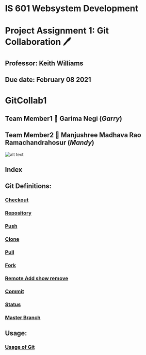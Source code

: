 # IS 601 Websystem Development #
# Project Assignment 1: Git Collaboration :pen:
## Professor: Keith Williams 
## Due date: February 08 2021
# GitCollab1
## Team Member1 :handshake: Garima Negi (*Garry*) 
## Team Member2 :handshake: Manjushree Madhava Rao Ramachandrahosur (*Mandy*)
![alt text](https://www.coderomeos.org/storage/uploads/images/posts/how-to-use-github-simple-github-tutorial-for-beginners-5d75f561e98d4.png)
## Index ##

## Git Definitions:

### [Checkout](https://github.com/gn32/GitCollab1/blob/main/Documents/Checkout.docx)

### [Repository](https://github.com/gn32/GitCollab1/blob/main/Documents/Repository.docx)

### [Push](https://github.com/gn32/GitCollab1/blob/main/Documents/Push.docx)

### [Clone](https://github.com/gn32/GitCollab1/blob/main/Documents/Clone.docx)

### [Pull](https://github.com/gn32/GitCollab1/blob/main/Documents/Pull.docx)

### [Fork](https://github.com/gn32/GitCollab1/blob/main/Documents/Fork.docx)

### [Remote Add show remove](https://github.com/gn32/GitCollab1/blob/main/Documents/Remote%20Add%20show%20remove.docx)

### [Commit](https://github.com/gn32/GitCollab1/blob/main/Documents/Commit.docx)

### [Status](https://github.com/gn32/GitCollab1/blob/main/Documents/Status.docx)

### [Master Branch](https://github.com/gn32/GitCollab1/blob/main/Documents/Master%20Branch.docx)

## Usage:

### [Usage of Git](https://github.com/gn32/GitCollab1/blob/main/Documents/Usage%20of%20Git.docx)

